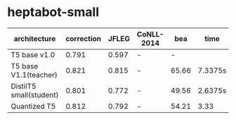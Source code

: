 # heptabot-small

| architecture            | correction | JFLEG | CoNLL-2014 | bea   | time
| ----------------------- | ---------- | ----- | ---------- | ----- | ----
| T5 base v1.0            | 0.791      | 0.597 | -          | -     | 
| T5 base V1.1(teacher)   | 0.821      | 0.815 | -          | 65.66 | 7.3375s
| DistilT5 small(student) | 0.801      | 0.772 | -          | 49.56 | 2.6375s
| Quantized T5            | 0.812      | 0.792 | -          | 54.21 | 3.33